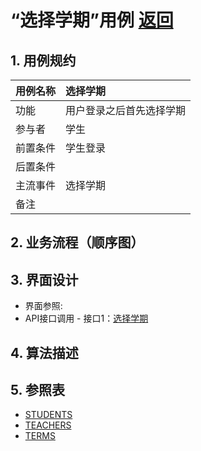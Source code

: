 # “选择学期”用例 [返回](../../README.md)
## 1. 用例规约
|用例名称|选择学期|
|-------|:-------------|
|功能|用户登录之后首先选择学期|
|参与者|学生|
|前置条件|学生登录|
|后置条件| |
|主流事件|选择学期 |
|备注| |

## 2. 业务流程（顺序图） 

## 3. 界面设计
- 界面参照:
- API接口调用
         - 接口1：[选择学期](../jiekou/选择学期.md) 

## 4. 算法描述

## 5. 参照表
- [STUDENTS](../../数据库设计.md/#STUDENTS)
- [TEACHERS](../../数据库设计.md/#TEACHERS)
- [TERMS](../../数据库设计.md/#TERMS)


